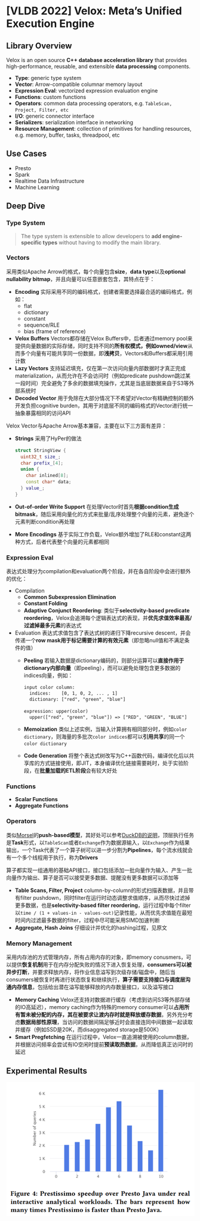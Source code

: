 # [VLDB 2022] Velox: Meta’s Unified Execution Engine

## Library Overview

Velox is an open source **C++ database acceleration library** that provides high-performance, reusable, and extensible **data processing** components.

- **Type**: generic type system
- **Vector**: Arrow-compatible columnar memory layout
- **Expression Eval**: vectorized expression evaluation engine
- **Functions**: custom functions
- **Operators**: common data processing operators, e.g. `TableScan, Project, Filter, etc`
- **I/O**: generic connector interface
- **Serializers**: serialization interface in networking
- **Resource Management**: collection of primitives for handling resources, e.g. memory, buffer, tasks, threadpool, etc

## Use Cases

- Presto
- Spark
- Realtime Data Infrastructure
- Machine Learning

## Deep Dive

### Type System

> The type system is extensible to allow developers to **add engine-specific types** without having to modify the main library.

### Vectors

采用类似Apache Arrow的格式，每个向量包含**size**，**data type**以及**optional nullability bitmap**，并且向量可以任意嵌套包含，其特点在于：

- **Encoding**
  实际采用不同的编码格式，创建者需要选择最合适的编码格式，例如：
  - flat
  - dictionary
  - constant
  - sequence/RLE
  - bias (frame of reference)
- **Velox Buffers**
  Vectors都存储在Velox Buffers中，后者通过memory pool来提供向量数据的实际存储，同时支持不同的**所有权模式，例如owned/view**从而多个向量有可能共享同一份数据，即**浅拷贝**，Vectors和Buffers都采用引用计数
- **Lazy Vectors**
  支持延迟填充，仅在第一次访问向量内部数据时才真正完成materialization，从而允许在不会访问时（例如predicate pushdown跳过某一段时间）完全避免了多余的数据填充操作，尤其是当底层数据来自于S3等外部系统时
- **Decoded Vector**
  用于免除在大部分情况下不希望对Vector有精确控制的额外开发负担cognitive burden，其用于对底层不同的编码格式的Vector进行统一抽象暴露相同的访问API

Velox Vector与Apache Arrow基本兼容，主要在以下三方面有差异：

- **Strings**
  采用了HyPer的做法
  
  ```c++
  struct StringView {
    uint32_t size_;
    char prefix_[4];
    union {
      char inlined[8];
      const char* data;
    } value_;
  }
  ```

- **Out-of-order Write Support**
  在处理Vector时首先**根据condition生成bitmask**，随后采用向量化的方式来批量/乱序处理整个向量的元素，避免逐个元素判断condition再处理
- **More Encodings**
  基于实际工作负载，Velox额外增加了RLE和constant这两种方式，后者代表整个向量的元素都相同

### Expression Eval

表达式处理分为compilation和evaluation两个阶段，并在各自阶段中会进行额外的优化：

- Compilation
  - **Common Subexpression Elimination**
  - **Constant Folding**
  - **Adaptive Conjunct Reordering**: 类似于**selectivity-based predicate reordering**，Velox会追溯每个逻辑表达式的表现，并**优先求值效率最高/过滤掉最多元素**的表达式
- Evaluation
  表达式求值包含了表达式树的递归下降recursive descent，并会传递一个**row mask用于标记需要计算的有效元素**（即忽略null值和不满足条件的值）
  - **Peeling**
    若输入数据是dictionary编码的，则部分运算可以**直接作用于dictionary内部向量**（即peeling），而可以避免处理包含更多数据的indices向量，例如：

    ```text
    input color column:
      indices:    [0, 1, 0, 2, ... , 1]
      dictionary: ["red", "green", "blue"]
    
    expression: upper(color)
      upper(["red", "green", "blue"]) => ["RED", "GREEN", "BLUE"]
    ```

  - **Memoization**
    类似上述实例，当输入计算拥有相同部分时，例如`color dictionary`，则海量的多批次`color indices`都可以**引用共享**的同一个`color dictionary`
  - **Code Generation**
    将整个表达式树改写为C++函数代码，编译优化后以共享库的方式链接使用，即JIT，本身编译优化链接需要耗时，处于实验阶段，在**批量加载的ETL阶段**会有较大好处

### Functions

- **Scalar Functions**
- **Aggregate Functions**

### Operators

类似[Morsel](Morsel.md#morsel-driven-execution)的**push-based模型**，其好处可以参考[DuckDB的说明](22.DuckDB.md#execution)，顶层执行任务是**Task**形式，以`TableScan`或者`Exchange`作为数据源输入，以`Exchange`作为结果输出，一个Task代表了一个算子树可以进一步分割为**Pipelines**，每个流水线就会有一个多个线程用于执行，称为**Drivers**

算子都实现一组通用的基础API接口，接口包括添加一批向量作为输入、产生一批向量作为输出、算子是否可以接受更多数据、提醒没有更多数据可以添加等

- **Table Scans, Filter, Project**
  column-by-column的形式扫描表数据，并且带有filter pushdown，同时filter在运行时动态调整求值顺序，从而尽快过滤掉更多数据，也是**selectivity-based filter reordering**，运行过程中每个filter以`time / (1 + values-in - values-out)`记录性能，从而优先求值能在最短时间内过滤最多数据的filter，过程中尽可能采用SIMD加速判断
- **Aggregate, Hash Joins**
  仔细设计并优化的hashing过程，见原文

### Memory Management

采用内存池的方式管理内存，所有占用内存的对象，即memory conusmers，可以提供**恢复机制**用于在内存分配失败的情况下进入恢复处理，**consumers可以被异步打断**，并要求释放内存，将作业信息溢写到次级存储/磁盘中，随后当consumers被恢复时再进行状态恢复和继续执行，**算子需要支持接口与调度层沟通内存信息**，包括给出潜在溢写能够释放的内存数量接口，以及溢写接口

- **Memory Caching**
  Velox还支持对数据进行缓存（考虑到访问S3等外部存储的IO高延迟），memory caching作为特殊的memory consumer可以**占用所有暂未被分配的内存，其在被要求让渡内存时就是释放缓存数据**，另外充分考虑**数据局部性原理**，当访问的数据间隔足够近时会直接连同中间数据一起读取并缓存（例如SSD是20K，而disaggregated storage是500K）
- **Smart Pregfetching**
  在运行过程中，Velox一直追溯被使用的column数据，并根据访问频率会尝试有IO空闲时提前**预读取热数据**，从而降低真正访问时的延迟

## Experimental Results

![p04](images/velox04.png)
